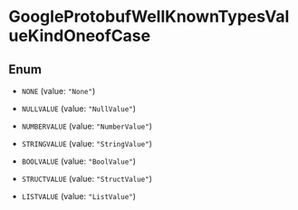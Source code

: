 

# GoogleProtobufWellKnownTypesValueKindOneofCase

## Enum


* `NONE` (value: `"None"`)

* `NULLVALUE` (value: `"NullValue"`)

* `NUMBERVALUE` (value: `"NumberValue"`)

* `STRINGVALUE` (value: `"StringValue"`)

* `BOOLVALUE` (value: `"BoolValue"`)

* `STRUCTVALUE` (value: `"StructValue"`)

* `LISTVALUE` (value: `"ListValue"`)



